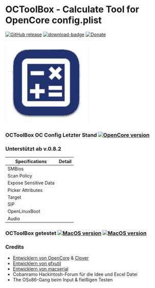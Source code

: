 # OCToolBox - Calculate Tool for OpenCore config.plist 

[![GitHub release](https://img.shields.io/github/release/webfalter/OCToolBox?include_prereleases=&sort=semver&color=blue)](https://github.com/webfalter/OCToolBox/releases/)
[![download-badge](https://img.shields.io/github/downloads/webfalter/OCToolBox/total.svg?style=flat-square "Download status")](https://github.com/webfalter/OCToolBox/releases/latest "Download status")
[![Donate](https://img.shields.io/badge/-Buy%20me%20a%20coffee-orange.svg)](https://www.paypal.com/paypalme/webfalter)

![](./img/icon.png)

### OCToolBox OC Config Letzter Stand [![OpenCore version](https://img.shields.io/badge/OpenCore-0.7.4+-informational.svg)](https://github.com/acidanthera/OpenCorePkg)

### Unterstützt ab v.0.8.2

| Specifications | Detail                                           |
| ------------------- | ------------------------------------------- |
| SMBios |  |
| Scan Policy |  |
| Expose Sensitive Data |  |
| Picker Attributes |  |
| Target | |
| SIP | |
| OpenLinuxBoot | |
| Audio | |


### OCToolBox getestet [![MacOS version](https://img.shields.io/badge/Monterey-12.0.1-informational.svg)](https://www.apple.com/macos) [![MacOS version](https://img.shields.io/badge/Bigsur-11.6.1-informational.svg)](https://www.apple.com/macos)


### Credits
* [Entwicklern von OpenCore](https://github.com/acidanthera) & [Clover](https://github.com/CloverHackyColor/CloverBootloader)
* [Entwicklern von gfxutil](https://github.com/acidanthera/gfxutil)
* [Entwicklern von macserial](https://github.com/acidanthera/OpenCorePkg/tree/master/Utilities/macserial)
* Cobanramo Hackintosh-Forum für die Idee und Excel Datei
* The OSx86-Gang beim Input & fleißigen Testen

